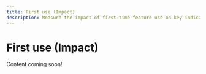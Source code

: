 ```yaml
---
title: First use (Impact)
description: Measure the impact of first-time feature use on key indicators.
---
```

# First use (Impact)

Content coming soon!
